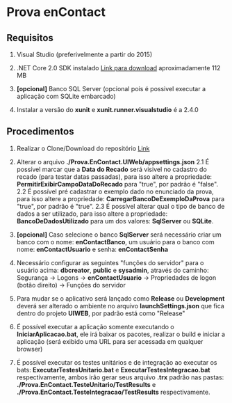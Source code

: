 # Prova enContact

## Requisitos

1. Visual Studio (preferivelmente a partir do 2015)

2. .NET Core 2.0 SDK instalado [Link para download](https://dotnet.microsoft.com/download/dotnet-core/thank-you/sdk-2.0.0-windows-x64-installer) aproximadamente 112 MB

3. __[opcional]__ Banco SQL Server (opcional pois é possivel executar a aplicação com SQLite embarcado)

4. Instalar a versão do __xunit__ e __xunit.runner.visualstudio__ é a 2.4.0


## Procedimentos

1. Realizar o Clone/Download do repositório [Link](https://github.com/ricardohenriq/ProvaEncontact.git)

2. Alterar o arquivo __./Prova.EnContact.UIWeb/appsettings.json__
	2.1 É possível marcar que a __Data do Recado__ será visivel no cadastro do recado (para testar datas passadas), para isso altere a propriedade: __PermitirExibirCampoDataDoRecado__ para "true", por padrão é "false".
	2.2 É possível pré cadastrar o exemplo dado no enunciado da prova, para isso altere a propriedade: __CarregarBancoDeExemploDaProva__ para "true", por padrão é "true".
	2.3 É possível alterar qual o tipo de banco de dados a ser utilizado, para isso altere a propriedade: __BancoDeDadosUtilizado__ para um dos valores: __SqlServer__ ou __SQLite__.
	
3. __[opcional]__ Caso selecione o banco __SqlServer__ será necessário criar um banco com o nome: __enContactBanco__, um usuário para o banco com nome: __enContactUsuario__ e senha: __enContactSenha__

4. Necessário configurar as seguintes "funções do servidor" para o usuário acima: __dbcreator__, __public__ e __sysadmin__, através do caminho: Segurança -> Logons -> __enContactUsuario__ -> Propriedades de logon (botão direito) -> Funções do servidor

5. Para mudar se o aplicativo será lançado como __Release__ ou __Development__ deverá ser alterado o ambiente no arquivo __launchSettings.json__ que fica dentro do projeto __UIWEB__, por padrão está como "Release"

6. É possível executar a aplicação somente executando o __IniciarAplicacao.bat__, ele irá baixar os pacotes, realizar o build e iniciar a aplicação (será exibido uma URL para ser acessada em qualquer browser)

7. É possível executar os testes unitários e de integração ao executar os bats: __ExecutarTestesUnitario.bat__ e __ExecutarTestesIntegracao.bat__ respectivamente, ambos irão gerar seus arquivo __.trx__ padrão nas pastas: __./Prova.EnContact.TesteUnitario/TestResults__ e __./Prova.EnContact.TesteIntegracao/TestResults__ respectivamente.